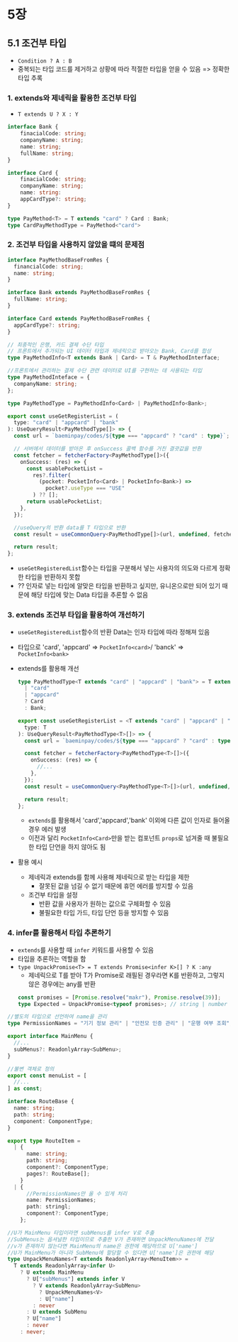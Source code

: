 # 5장

## 5.1 조건부 타입

- `Condition ? A : B`
- 중복되는 타입 코드를 제거하고 상황에 따라 적절한 타입을 얻을 수 있음 => 정확한 타입 추록

### 1. extends와 제네릭을 활용한 조건부 타입

- `T extends U ? X : Y`

```ts
interface Bank {
    finacialCode: string;
    companyName: string;
    name: string;
    fullName: string;
}

interface Card {
    finacialCode: string;
    companyName: string;
    name: string:
    appCardType?: string;
}

type PayMethod<T> = T extends "card" ? Card : Bank;
type CardPayMethodType = PayMethod<"card">
```

### 2. 조건부 타입을 사용하지 않았을 떄의 문제점

```ts
interface PayMethodBaseFromRes {
  financialCode: string;
  name: string;
}

interface Bank extends PayMethodBaseFromRes {
  fullName: string;
}

interface Card extends PayMethodBaseFromRes {
  appCardType?: string;
}

// 최종적인 은행, 카드 결제 수단 타입
// 프론트에서 추가되는 UI 데이터 타입과 제네릭으로 받아오는 Bank, Card를 합성
type PayMethodInfo<T extends Bank | Card> = T & PayMethodInterface;

//프론트에서 관리하는 결제 수단 관련 데이터로 UI를 구현하는 데 사용되는 타입
type PayMethodInteface = {
  companyName: string;
};

type PayMethodType = PayMethodInfo<Card> | PayMethodInfo<Bank>;

export const useGetRegisterList = (
  type: "card" | "appcard" | "bank"
): UseQueryResult<PayMethodType[]> => {
  const url = `baeminpay/codes/${type === "appcard" ? "card" : type}`;

  // 서버에서 데이터를 받아온 후 onSuccess 콜백 함수를 거친 결괏값을 반환
  const fetcher = fetcherFactory<PayMethodType[]>({
    onSuccess: (res) => {
      const usablePocketList =
        res?.filter(
          (pocket: PocketInfo<Card> | PocketInfo<Bank>) =>
            pocket?.useType === "USE"
        ) ?? [];
      return usablePocketList;
    },
  });

  //useQuery의 반환 data를 T 타입으로 반환
  const result = useCommonQuery<PayMethodType[]>(url, undefined, fetcher);

  return result;
};
```

- `useGetRegisteredList`함수는 타입을 구분해서 넣는 사용자의 의도와 다르게 정확한 타입을 반환하지 못합
- ?? 인자로 넣는 타입에 알맞은 타입을 반환하고 싶지만, 유니온으로만 되어 있기 때문에 해당 타입에 맞는 Data 타입을 추론할 수 없음

### 3. extends 조건부 타입을 활용하여 개선하기

- `useGetRegisteredList`함수의 반환 Data는 인자 타입에 따라 정해져 있음
- 타입으로 'card', 'appcard' => `PocketInfo<card>`/ 'banck' => `PocketInfo<bank>`
- extends를 활용해 개선

  ```ts
  type PayMethodType<T extends "card" | "appcard" | "bank"> = T extends
    | "card"
    | "appcard"
    ? Card
    : Bank;

  export const useGetRegisterList = <T extends "card" | "appcard" | "bank">(
    type: T
  ): UseQueryResult<PayMethodType<T>[]> => {
    const url = `baeminpay/codes/${type === "appcard" ? "card" : type}`;

    const fetcher = fetcherFactory<PayMethodType<T>[]>({
      onSuccess: (res) => {
        //...
      },
    });
    const result = useCommonQuery<PayMethodType<T>[]>(url, undefined, fetcher);

    return result;
  };
  ```

  - `extends`를 활용해서 'card','appcard','bank' 이외에 다른 값이 인자로 들어올 경우 에러 발생
  - 이전과 달리 `PocketInfo<Card>`만을 받는 컴포넌트 `props`로 넘겨줄 때 불필요한 타입 단언을 하지 않아도 됨

- 활용 예시
  - 제네릭과 extends를 함께 사용해 제네릭으로 받는 타입을 제한
    - 잘못된 값을 넘길 수 없기 때문에 휴먼 에러를 방지할 수 있음
  - 조건부 타입을 설정
    - 반환 값을 사용자가 원하는 값으로 구체화할 수 있음
    - 불필요한 타입 가드, 타입 단언 등을 방지할 수 있음

### 4. infer를 활용해서 타입 추론하기

- `extends`를 사용할 때 `infer` 키워드를 사용할 수 있음
- 타입을 추론하는 역할을 함
- `type UnpackPromise<T> = T extends Promise<infer K>[] ? K :any`
  - 제네릭으로 T를 받아 T가 Promise로 래필된 경우라면 K를 반환하고, 그렇지 않은 경우에는 any를 반환
  ```ts
  const promises = [Promise.resolve("makr"), Promise.resolve(39)];
  type Expected = UnpackPromise<typeof promises>; // string | number
  ```

```ts
//별도의 타입으로 선언하여 name을 관리
type PermissionNames = "기기 정보 관리" | "안전모 인증 관리" | "운행 여부 조회";

export interface MainMenu {
  //...
  subMenus?: ReadonlyArray<SubMenu>;
}

//불변 객체로 정의
export const menuList = [
  //...
] as const;

interface RouteBase {
  name: string;
  path: string;
  component: ComponentType;
}

export type RouteItem =
  | {
      name: string;
      path: string;
      component?: ComponentType;
      pages?: RouteBase[];
    }
  | {
      //PermissionNames만 올 수 있게 처리
      name: PermissionNames;
      path: stringl;
      component?: ComponentType;
    };

//U가 MainMenu 타입이라면 subMenus를 infer V로 추출
//SubMenus는 옵셔널한 타입이므로 추출한 V가 존재하면 UnpackMenuNames에 전달
//v가 존재하지 않는다면 MainMenu의 name은 권한에 해당하므로 U['name']
//U가 MainMenu가 아니라 SubMenu에 할당할 수 있다면 U['name']은 권한에 해당
type UnpackMenuNames<T extends ReadonlyArray<MenuItem>> =
  T extends ReadonlyArray<infer U>
    ? U extends MainMenu
      ? U["subMenus"] extends infer V
        ? V extends ReadonlyArray<SubMenu>
          ? UnpackMenuNames<V>
          : U["name"]
        : never
      : U extends SubMenu
      ? U["name"]
      : never
    : never;
```
